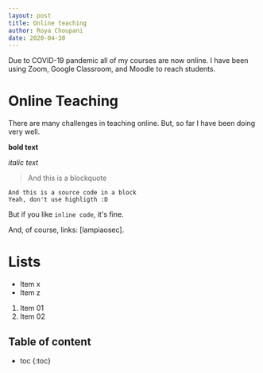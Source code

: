 ```yaml
---
layout: post
title: Online teaching
author: Roya Choupani
date: 2020-04-30
---
```


Due to COVID-19 pandemic all of my courses are now online. I have been using Zoom, Google Classroom, and Moodle to reach students.

# Online Teaching

There are many challenges in teaching online. But, so far I have been doing very well.

**bold text**

*italic text*

> And this is a blockquote

~~~
And this is a source code in a block
Yeah, don't use highligth :D
~~~

But if you like `inline code`, it's fine.

And, of course, links: [lampiaosec].

# Lists

* Item x
* Item z

1. Item 01
2. Item 02

## Table of content

* toc
{:toc}
